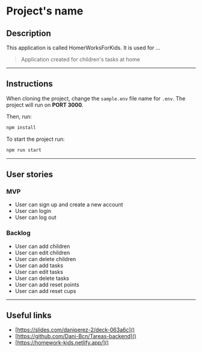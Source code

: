 # Project's name

## Description

This application is called HomerWorksForKids. It is used for ...

> Application created for children's tasks at home

---
## Instructions

When cloning the project, change the <code>sample.env</code> file name for <code>.env</code>. The project will run on **PORT 3000**.

Then, run:
```bash
npm install
```

To start the project run:
```bash
npm run start
```

---
## User stories 

### MVP

- User can sign up and create a new account
- User can login
- User can log out

### Backlog

- User can add children
- User can edit children
- User can delete children
- User can add tasks 
- User can edit tasks
- User can delete tasks
- User can add reset points
- User can add reset cups

---

## Useful links

- [https://slides.com/daniperez-2/deck-063a6c]()
- [https://github.com/Dani-Bcn/Tareas-backend]()
- [https://homework-kids.netlify.app/]()


